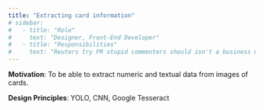 ```yaml
---
title: "Extracting card information"
# sidebar:
#   - title: "Role"
#     text: "Designer, Front-End Developer"
#   - title: "Responsibilities"
#     text: "Reuters try PR stupid commenters should isn't a business model"
---
```


**Motivation**: To be able to extract numeric and textual data from images of cards.

**Design Principles**: YOLO, CNN, Google Tesseract